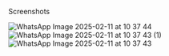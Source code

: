 Screenshots

![WhatsApp Image 2025-02-11 at 10 37 44](https://github.com/user-attachments/assets/33f2d07c-dc05-4aef-8494-bff5016e70f1)
![WhatsApp Image 2025-02-11 at 10 37 43 (1)](https://github.com/user-attachments/assets/00cd2585-1a66-4f1c-a3e7-de82a6355ca2)
![WhatsApp Image 2025-02-11 at 10 37 43](https://github.com/user-attachments/assets/f5dfe71d-3bf3-4976-8fd9-43dc53defa3b)
